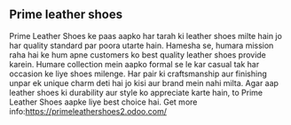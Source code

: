 ## Prime leather shoes

Prime Leather Shoes ke paas aapko har tarah ki leather shoes milte hain jo har quality standard par poora utarte hain. Hamesha se, humara mission raha hai ke hum apne customers ko best quality leather shoes provide karein. Humare collection mein aapko formal se le kar casual tak har occasion ke liye shoes milenge. Har pair ki craftsmanship aur finishing unpar ek unique charm deti hai jo kisi aur brand mein nahi milta. Agar aap leather shoes ki durability aur style ko appreciate karte hain, to Prime Leather Shoes aapke liye best choice hai.
Get more info:https://primeleathershoes2.odoo.com/
